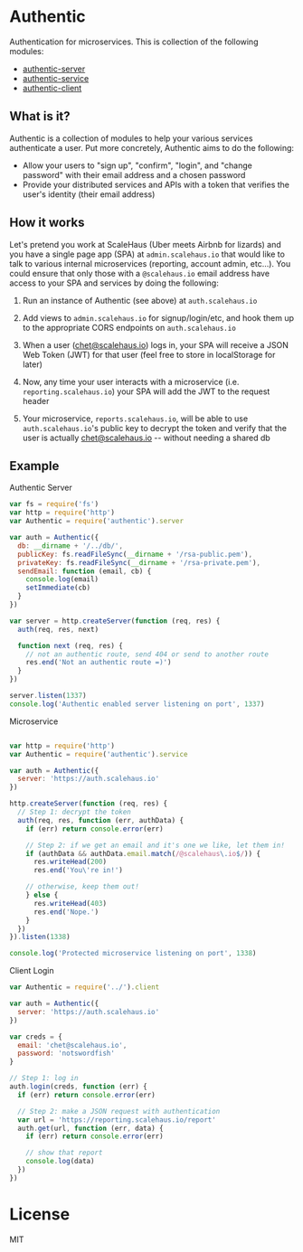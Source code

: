 # Authentic

Authentication for microservices. This is collection of the following modules:

* [authentic-server](https://github.com/davidguttman/authentic-server)
* [authentic-service](https://github.com/davidguttman/authentic-service)
* [authentic-client](https://github.com/davidguttman/authentic-client)

## What is it? ##

Authentic is a collection of modules to help your various services authenticate a user. Put more concretely, Authentic aims to do the following:

* Allow your users to "sign up", "confirm", "login", and "change password" with their email address and a chosen password
* Provide your distributed services and APIs with a token that verifies the user's identity (their email address)

## How it works ##

Let's pretend you work at ScaleHaus (Uber meets Airbnb for lizards) and you have a single page app (SPA) at `admin.scalehaus.io` that would like to talk to various internal microservices (reporting, account admin, etc...). You could ensure that only those with a `@scalehaus.io` email address have access to your SPA and services by doing the following:

1) Run an instance of Authentic (see above) at `auth.scalehaus.io`

2) Add views to `admin.scalehaus.io` for signup/login/etc, and hook them up to the appropriate CORS endpoints on `auth.scalehaus.io`

3) When a user (chet@scalehaus.io) logs in, your SPA will receive a JSON Web Token (JWT) for that user (feel free to store in localStorage for later)

4) Now, any time your user interacts with a microservice (i.e. `reporting.scalehaus.io`) your SPA will add the JWT to the request header

5) Your microservice, `reports.scalehaus.io`, will be able to use `auth.scalehaus.io`'s public key to decrypt the token and verify that the user is actually chet@scalehaus.io -- without needing a shared db


## Example ##

Authentic Server

```js
var fs = require('fs')
var http = require('http')
var Authentic = require('authentic').server

var auth = Authentic({
  db: __dirname + '/../db/',
  publicKey: fs.readFileSync(__dirname + '/rsa-public.pem'),
  privateKey: fs.readFileSync(__dirname + '/rsa-private.pem'),
  sendEmail: function (email, cb) {
    console.log(email)
    setImmediate(cb)
  }
})

var server = http.createServer(function (req, res) {
  auth(req, res, next)

  function next (req, res) {
    // not an authentic route, send 404 or send to another route
    res.end('Not an authentic route =)')
  }
})

server.listen(1337)
console.log('Authentic enabled server listening on port', 1337)
```

Microservice
```js

var http = require('http')
var Authentic = require('authentic').service

var auth = Authentic({
  server: 'https://auth.scalehaus.io'
})

http.createServer(function (req, res) {
  // Step 1: decrypt the token
  auth(req, res, function (err, authData) {
    if (err) return console.error(err)

    // Step 2: if we get an email and it's one we like, let them in!
    if (authData && authData.email.match(/@scalehaus\.io$/)) {
      res.writeHead(200)
      res.end('You\'re in!')

    // otherwise, keep them out!
    } else {
      res.writeHead(403)
      res.end('Nope.')
    }
  })
}).listen(1338)

console.log('Protected microservice listening on port', 1338)

```

Client Login
```js
var Authentic = require('../').client

var auth = Authentic({
  server: 'https://auth.scalehaus.io'
})

var creds = {
  email: 'chet@scalehaus.io',
  password: 'notswordfish'
}

// Step 1: log in
auth.login(creds, function (err) {
  if (err) return console.error(err)

  // Step 2: make a JSON request with authentication
  var url = 'https://reporting.scalehaus.io/report'
  auth.get(url, function (err, data) {
    if (err) return console.error(err)

    // show that report
    console.log(data)
  })
})

```

# License

MIT
